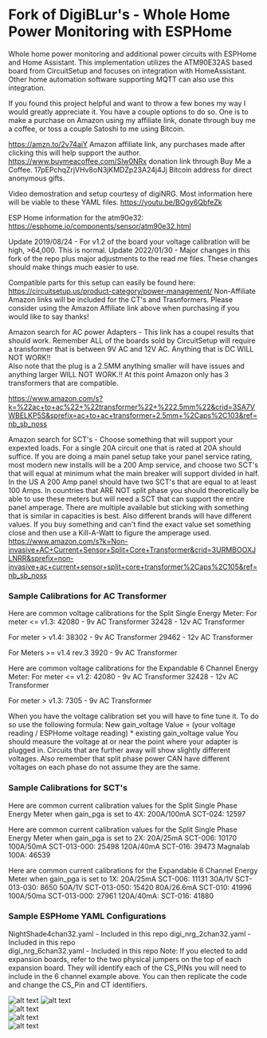 # Fork of DigiBLur's - Whole Home Power Monitoring with ESPHome

Whole home power monitoring and additional power circuits with ESPHome and Home Assistant. This implementation utilizes the ATM90E32AS based board from CircuitSetup and focuses on integration with HomeAssistant. Other home automation software supporting MQTT can also use this integration.

If you found this project helpful and want to throw a few bones my way I would greatly appreciate it. You have a couple options to do so. One is to make a purchase on Amazon using my affiliate link, donate through buy me a coffee, or toss a couple Satoshi to me using Bitcoin.

https://amzn.to/2v74aiY Amazon affiliate link, any purchases made after clicking this will help support the author. 
https://www.buymeacoffee.com/Slw0NRx donation link through Buy Me a Coffee. 
17pEPchqZrjVHv8oN3jKMDZp23A24j4Jj Bitcoin address for direct anonymous gifts.


Video demostration and setup courtesy of digiNRG.  Most information here will be viable to these YAML files.
https://youtu.be/BOgy6QbfeZk

ESP Home information for the atm90e32:   
https://esphome.io/components/sensor/atm90e32.html


Update 2019/08/24 - For v1.2 of the board your voltage calibration will be high, >64,000. This is normal.
Update 2022/01/30 - Major changes in this fork of the repo plus major adjustments to the read me files.  These changes should make things much easier to use.


Compatible parts for this setup can easily be found here:
https://circuitsetup.us/product-category/power-management/
Non-Affiliate Amazon links will be included for the CT's and Trasnformers.
Please consider using the Amazon Affiliate link above when purchasing if you would like to say thanks!

Amazon search for AC power Adapters - This link has a coupel results that should work.  Remember ALL of the boards sold by CircuitSetup will
require a transformer that is between 9V AC and 12V AC.  Anything that is DC WILL NOT WORK!!  
Also note that the plug is a 2.5MM anything smaller will have issues and anything larger WILL NOT WORK.!!
At this point Amazon only has 3 transformers that are compatible.

https://www.amazon.com/s?k=%22ac+to+ac%22+%22transformer%22+%222.5mm%22&crid=3SA7VWBELKP5S&sprefix=ac+to+ac+transformer+2.5mm+%2Caps%2C103&ref=nb_sb_noss

Amazon search for SCT's - Choose something that will support your expexted loads.  For a single 20A circuit one that is rated at 20A should suffice.
If you are doing a main panel setup take your panel service rating, most modern new installs will be a 200 Amp service, and choose two SCT's that will equal at minimum
what the main breaker will support divided in half.  In the US A 200 Amp panel should have two SCT's that are equal to at least 100 Amps.
In countries that ARE NOT split phase you should theoretically be able to use these meters but will need a SCT that can support the entire panel amperage.
There are multiple available but sticking with something that is similar in capacities is best.  Also different brands will have different values.
If you buy something and can't find the exact value set something close and then use a Kill-A-Watt to figure the amperage used.
https://www.amazon.com/s?k=Non-invasive+AC+Current+Sensor+Split+Core+Transformer&crid=3URMBOOXJLNRR&sprefix=non-invasive+ac+current+sensor+split+core+transformer%2Caps%2C105&ref=nb_sb_noss

### Sample Calibrations for AC Transformer
Here are common voltage calibrations for the Split Single Energy Meter:
For meter <= v1.3:
42080 - 9v AC Transformer 
32428 - 12v AC Transformer

For meter > v1.4:
38302 - 9v AC Transformer 
29462 - 12v AC Transformer 

For Meters >= v1.4 rev.3
3920 - 9v AC Transformer 

Here are common voltage calibrations for the Expandable 6 Channel Energy Meter:
For meter <= v1.2:
42080 - 9v AC Transformer
32428 - 12v AC Transformer

For meter > v1.3:
7305 - 9v AC Transformer

When you have the voltage calibration set you will have to fine tune it.  To do so use the following formula:
New gain_voltage Value = (your voltage reading / ESPHome voltage reading) * existing gain_voltage value
You should measure the voltage at or near the point where your adapter is plugged in.  Circuits that are further away will show slightly different voltages. 
Also remember that split phase power CAN have different voltages on each phase do not assume they are the same.

### Sample Calibrations for SCT's
Here are common current calibration values for the Split Single Phase Energy Meter when gain_pga is set to 4X:
200A/100mA SCT-024: 12597

Here are common current calibration values for the Split Single Phase Energy Meter when gain_pga is set to 2X:
20A/25mA SCT-006: 10170
100A/50mA SCT-013-000: 25498
120A/40mA SCT-016: 39473
Magnalab 100A: 46539

Here are common current calibrations for the Expandable 6 Channel Energy Meter when gain_pga is set to 1X:
20A/25mA SCT-006: 11131
30A/1V SCT-013-030: 8650
50A/1V SCT-013-050: 15420
80A/26.6mA SCT-010: 41996
100A/50ma SCT-013-000: 27961
120A/40mA: SCT-016: 41880


### Sample ESPHome YAML Configurations
NightShade4chan32.yaml - Included in this repo
digi_nrg_2chan32.yaml - Included in this repo   
digi_nrg_6chan32.yaml - Included in this repo
Note: If you elected to add expansion boards, refer to the two physical jumpers on the top of each expansion board. They will identify each of the CS_PINs you will need to include in the 6 channel example above. You can then replicate the code and change the CS_Pin and CT identifiers.

![alt text](https://raw.githubusercontent.com/nightshade00013/ESPHome_EnergyMonitor/master/jpgs/2chan_board.jpg "2 Channel")
![alt text](https://raw.githubusercontent.com/nightshade00013/ESPHome_EnergyMonitor/master/jpgs/energy_meter_solar_kit.jpg "4 Channel")  
![alt text](https://raw.githubusercontent.com/nightshade00013/ESPHome_EnergyMonitor/master/jpgs/6chan_board.jpg "6 Channel")  
![alt text](https://raw.githubusercontent.com/nightshade00013/ESPHome_EnergyMonitor/master/jpgs/Split%20Phase%20Monitor%204%20channel.jpg "Web Output Page")  
![alt text](https://raw.githubusercontent.com/nightshade00013/ESPHome_EnergyMonitor/master/jpgs/HA_Energy.jpg "HomeAssistant Energy Panel")  
